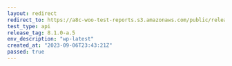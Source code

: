 ```yaml
---
layout: redirect
redirect_to: https://a8c-woo-test-reports.s3.amazonaws.com/public/release/8.1.0-a.5/wp-latest/api/index.html
test_type: api
release_tag: 8.1.0-a.5
env_description: "wp-latest"
created_at: "2023-09-06T23:43:21Z"
passed: true
---
```

